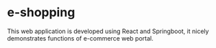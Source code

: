 # e-shopping
This web application is developed using React and Springboot, it nicely demonstrates functions of e-commerce web portal.


